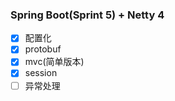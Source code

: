 ### Spring Boot(Sprint 5) + Netty 4
- [x] 配置化
- [x] protobuf
- [x] mvc(简单版本)
- [x] session
- [ ] 异常处理
